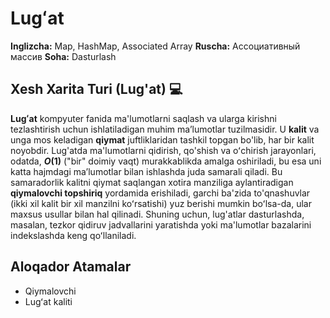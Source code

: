 # Lugʻat

**Inglizcha:** Map, HashMap, Associated Array
**Ruscha:** Ассоциативный массив
**Soha:** Dasturlash

## Xesh Xarita Turi (Lug'at) 💻

**Lugʻat** kompyuter fanida ma'lumotlarni saqlash va ularga kirishni tezlashtirish uchun ishlatiladigan muhim maʼlumotlar tuzilmasidir. U **kalit** va unga mos keladigan **qiymat** juftliklaridan tashkil topgan bo'lib, har bir kalit noyobdir. Lug'atda ma'lumotlarni qidirish, qo'shish va oʻchirish jarayonlari, odatda, **$O(1)$** ("bir" doimiy vaqt) murakkablikda amalga oshiriladi, bu esa uni katta hajmdagi maʼlumotlar bilan ishlashda juda samarali qiladi. Bu samaradorlik kalitni qiymat saqlangan xotira manziliga aylantiradigan **qiymalovchi topshiriq** yordamida erishiladi, garchi ba'zida to'qnashuvlar (ikki xil kalit bir xil manzilni koʻrsatishi) yuz berishi mumkin boʻlsa-da, ular maxsus usullar bilan hal qilinadi. Shuning uchun, lug'atlar dasturlashda, masalan, tezkor qidiruv jadvallarini yaratishda yoki ma'lumotlar bazalarini indekslashda keng qoʻllaniladi. 


## Aloqador Atamalar

- Qiymalovchi
- Lugʻat kaliti
